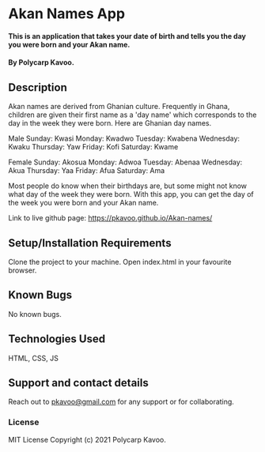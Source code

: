 # Akan Names App
#### This is an application that takes your date of birth and tells you the day you were born and your Akan name. 
#### By Polycarp Kavoo.
## Description
Akan names are derived from Ghanian culture. Frequently in Ghana, children are given their first name as a 'day name' which corresponds to the day in the week they were born. Here are Ghanian day names.

Male
Sunday: Kwasi
Monday: Kwadwo
Tuesday: Kwabena
Wednesday: Kwaku
Thursday:  Yaw
Friday: Kofi
Saturday: Kwame

Female
Sunday: Akosua
Monday: Adwoa
Tuesday: Abenaa
Wednesday: Akua
Thursday:  Yaa
Friday: Afua
Saturday: Ama

Most people do know when their birthdays are, but some might not know what day of the week they were born. With this app, you can get the day of the week you were born and your Akan name.

Link to live github page:
https://pkavoo.github.io/Akan-names/
## Setup/Installation Requirements
Clone the project to your machine. Open index.html in your favourite browser.
## Known Bugs
No known bugs.
## Technologies Used
HTML, CSS, JS
## Support and contact details
Reach out to pkavoo@gmail.com for any support or for collaborating.
### License
MIT License
Copyright (c) 2021 Polycarp Kavoo.
  
